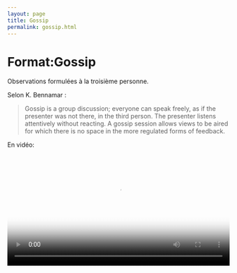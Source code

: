 ```yaml
---
layout: page
title: Gossip
permalink: gossip.html
---
```


# Format:Gossip

Observations formulées à la troisième personne.

Selon K. Bennamar :

> Gossip is a group discussion; everyone can speak freely, as if the presenter was not there, in the third person. The presenter listens attentively without reacting. A gossip session allows views to be aired for which there is no space in the more regulated forms of feedback.

En vidéo:

<video width="100%" height="auto" controls poster="video/gossip.jpg">
  <source src="video/gossip.mp4" type="video/mp4">
</video>
